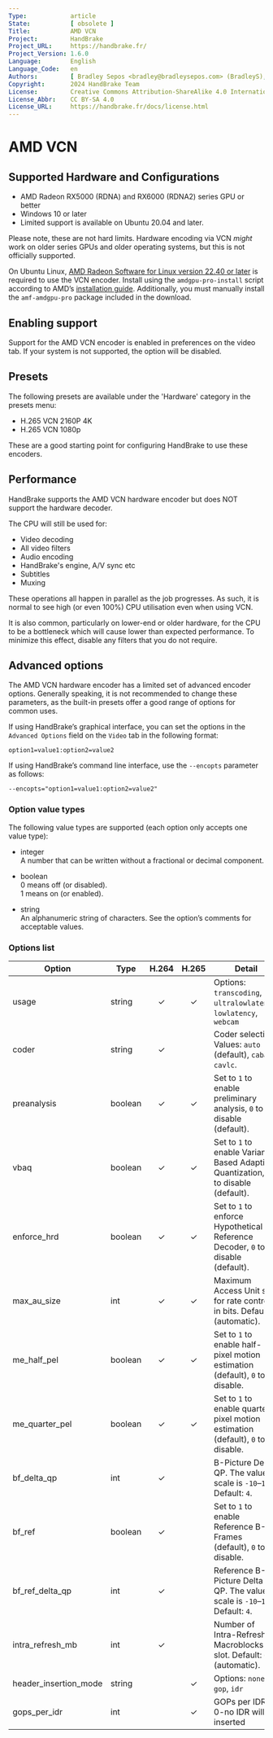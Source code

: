 ```yaml
---
Type:            article
State:           [ obsolete ]
Title:           AMD VCN
Project:         HandBrake
Project_URL:     https://handbrake.fr/
Project_Version: 1.6.0
Language:        English
Language_Code:   en
Authors:         [ Bradley Sepos <bradley@bradleysepos.com> (BradleyS), Scott (s55) ]
Copyright:       2024 HandBrake Team
License:         Creative Commons Attribution-ShareAlike 4.0 International
License_Abbr:    CC BY-SA 4.0
License_URL:     https://handbrake.fr/docs/license.html
---
```


AMD VCN
=======

## Supported Hardware and Configurations

- AMD Radeon RX5000 (RDNA) and RX6000 (RDNA2) series GPU or better
- Windows 10 or later
- Limited support is available on Ubuntu 20.04 and later.

Please note, these are not hard limits. Hardware encoding via VCN *might* work on older series GPUs and older operating systems, but this is not officially supported.

On Ubuntu Linux, [AMD Radeon Software for Linux version 22.40 or later](https://www.amd.com/en/support/linux-drivers) is required to use the VCN encoder. Install using the `amdgpu-pro-install` script according to AMD’s [installation guide](https://amdgpu-install.readthedocs.io/en/latest/). Additionally, you must manually install the `amf-amdgpu-pro` package included in the download.


<!-- .system-windows -->
## Enabling support

Support for the AMD VCN encoder is enabled in preferences on the video tab. If your system is not supported, the option will be disabled.
<!-- /.system-windows -->

## Presets

The following presets are available under the 'Hardware' category in the presets menu:

- H.265 VCN 2160P 4K
- H.265 VCN 1080p

These are a good starting point for configuring HandBrake to use these encoders.


## Performance

HandBrake supports the AMD VCN hardware encoder but does NOT support the hardware decoder.

The CPU will still be used for:

- Video decoding 
- All video filters
- Audio encoding 
- HandBrake's engine, A/V sync etc
- Subtitles
- Muxing

These operations all happen in parallel as the job progresses. As such, it is normal to see high (or even 100%) CPU utilisation even when using VCN.

It is also common, particularly on lower-end or older hardware, for the CPU to be a bottleneck which will cause lower than expected performance. To minimize this effect, disable any filters that you do not require.

## Advanced options

The AMD VCN hardware encoder has a limited set of advanced encoder options. Generally speaking, it is not recommended to change these parameters, as the built-in presets offer a good range of options for common uses.

If using HandBrake’s graphical interface, you can set the options in the `Advanced Options` field on the `Video` tab in the following format:

    option1=value1:option2=value2
    
If using HandBrake’s command line interface, use the `--encopts` parameter as follows:

    --encopts="option1=value1:option2=value2"


### Option value types

The following value types are supported (each option only accepts one value type):

- integer  
  A number that can be written without a fractional or decimal component.

- boolean  
  0 means off (or disabled).  
  1 means on (or enabled).
 
- string  
  An alphanumeric string of characters. See the option’s comments for acceptable values.

### Options list

| Option                | Type        | H.264 | H.265 | Detail                                                                               |
|-----------------------|-------------|:-----:|:-----:|--------------------------------------------------------------------------------------|
| usage                 | string      |   ✓   |   ✓   | Options: `transcoding`, `ultralowlatency`, `lowlatency`, `webcam`                   |
| coder                 | string      |   ✓   |       | Coder selection. Values: `auto` (default), `cabac`, `cavlc`.                         |
| preanalysis           | boolean     |   ✓   |   ✓   | Set to `1` to enable preliminary analysis, `0` to disable (default).                 |
| vbaq                  | boolean     |   ✓   |   ✓   | Set to `1` to enable Variance Based Adaptive Quantization, `0` to disable (default). |
| enforce_hrd           | boolean     |   ✓   |   ✓   | Set to `1` to enforce Hypothetical Reference Decoder, `0` to disable (default).      |
| max_au_size           | int         |   ✓   |   ✓   | Maximum Access Unit size for rate control, in bits. Default: `0` (automatic).        |
| me_half_pel           | boolean     |   ✓   |   ✓   | Set to `1` to enable half-pixel motion estimation (default), `0` to disable.         |
| me_quarter_pel        | boolean     |   ✓   |   ✓   | Set to `1` to enable quarter-pixel motion estimation (default), `0` to disable.      |
| bf_delta_qp           | int         |   ✓   |       | B-Picture Delta QP. The values scale is `-10`–`10`. Default: `4`.                    |
| bf_ref                | boolean     |   ✓   |       | Set to `1` to enable Reference B-Frames (default), `0` to disable.                   |
| bf_ref_delta_qp       | int         |   ✓   |       | Reference B-Picture Delta QP. The values scale is `-10`–`10`. Default: `4`.          |
| intra_refresh_mb      | int         |   ✓   |       | Number of Intra-Refresh Macroblocks per slot. Default: `0` (automatic).              |
| header_insertion_mode | string      |       |   ✓   | Options: `none`, `gop`, `idr`                                                        |
| gops_per_idr          | int         |       |   ✓   | GOPs per IDR 0-no IDR will be inserted                                               |

